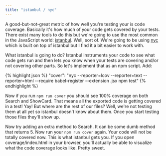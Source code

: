 ```yaml
---
title: "istanbul / nyc"
---
```


A good-but-not-great metric of how well you're testing your is code coverage. Basically it's how much of your code gets covered by your tests. There exist many tools to do this but we're going to use the most common in the JavaScript world: [istanbul][istanbul]. Well, sort of. We're going to be using [nyc][nyc] which is built on top of istanbul but I find it a bit easier to work with.

What istanbul is going to do? Istanbul instruments your code to see what code gets run and then lets you know when your tests are covering and/or not covering other parts. So let's implement that as an npm script. Add:

{% highlight json %}
"cover": "nyc --reporter=lcov --reporter=text --reporter=html --require babel-register --extension .jsx npm test"
{% endhighlight %}

Now if you run <code>npm run cover</code> you should see 100% coverage on both Search and ShowCard. That means all the exported code is getting covered in a test! Yay! But where are the rest of our files? Well, we're not testing them at all yet so istanbul doesn't know about them. Once you start testing those files they'll show up.

Now try adding an extra method to Search. It can be some dumb method that returns 5. Now run your <code>npm run cover</code> again. Your code will not be totally covered now. This is what istanbul gets you. If you open coverage/index.html in your browser, you'll actually be able to visualize what the code coverage looks like. Pretty sweet.

[istanbul]: https://github.com/gotwarlost/istanbul
[nyc]: https://github.com/bcoe/nyc
